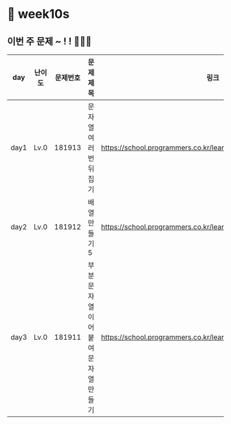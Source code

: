 # 📌 week10s
## 이번 주 문제 ~ ! ! 💪💪💪
| day  | 난이도  | 문제번호     | 문제제목                 |링크|
|------|------|------|----------------------|--|
| day1 | Lv.0 |181913| 문자열 여러 번 뒤집기         | https://school.programmers.co.kr/learn/courses/30/lessons/181913 |
| day2 | Lv.0 |181912| 배열 만들기 5             | https://school.programmers.co.kr/learn/courses/30/lessons/181912 |
| day3 | Lv.0 |181911| 부분 문자열 이어 붙여 문자열 만들기 | https://school.programmers.co.kr/learn/courses/30/lessons/181911|